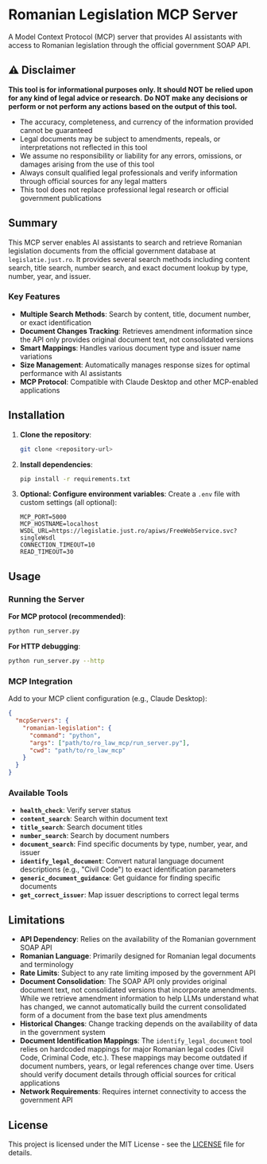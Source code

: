 # Romanian Legislation MCP Server

A Model Context Protocol (MCP) server that provides AI assistants with access to Romanian legislation through the official government SOAP API.

## ⚠️ Disclaimer

**This tool is for informational purposes only. It should NOT be relied upon for any kind of legal advice or research.**
**Do NOT make any decisions or perform or not perform any actions based on the output of this tool.**

- The accuracy, completeness, and currency of the information provided cannot be guaranteed
- Legal documents may be subject to amendments, repeals, or interpretations not reflected in this tool
- We assume no responsibility or liability for any errors, omissions, or damages arising from the use of this tool
- Always consult qualified legal professionals and verify information through official sources for any legal matters
- This tool does not replace professional legal research or official government publications

## Summary

This MCP server enables AI assistants to search and retrieve Romanian legislation documents from the official government database at `legislatie.just.ro`. It provides several search methods including content search, title search, number search, and exact document lookup by type, number, year, and issuer.

### Key Features

- **Multiple Search Methods**: Search by content, title, document number, or exact identification
- **Document Changes Tracking**: Retrieves amendment information since the API only provides original document text, not consolidated versions
- **Smart Mappings**: Handles various document type and issuer name variations
- **Size Management**: Automatically manages response sizes for optimal performance with AI assistants
- **MCP Protocol**: Compatible with Claude Desktop and other MCP-enabled applications

## Installation

1. **Clone the repository**:
   ```bash
   git clone <repository-url>
   ```

2. **Install dependencies**:
   ```bash
   pip install -r requirements.txt
   ```

3. **Optional: Configure environment variables**:
   Create a `.env` file with custom settings (all optional):
   ```
   MCP_PORT=5000
   MCP_HOSTNAME=localhost
   WSDL_URL=https://legislatie.just.ro/apiws/FreeWebService.svc?singleWsdl
   CONNECTION_TIMEOUT=10
   READ_TIMEOUT=30
   ```

## Usage

### Running the Server

**For MCP protocol (recommended)**:
```bash
python run_server.py
```

**For HTTP debugging**:
```bash
python run_server.py --http
```

### MCP Integration

Add to your MCP client configuration (e.g., Claude Desktop):

```json
{
  "mcpServers": {
    "romanian-legislation": {
      "command": "python",
      "args": ["path/to/ro_law_mcp/run_server.py"],
      "cwd": "path/to/ro_law_mcp"
    }
  }
}
```

### Available Tools

- **`health_check`**: Verify server status
- **`content_search`**: Search within document text
- **`title_search`**: Search document titles
- **`number_search`**: Search by document numbers
- **`document_search`**: Find specific documents by type, number, year, and issuer
- **`identify_legal_document`**: Convert natural language document descriptions (e.g., "Civil Code") to exact identification parameters
- **`generic_document_guidance`**: Get guidance for finding specific documents
- **`get_correct_issuer`**: Map issuer descriptions to correct legal terms

## Limitations

- **API Dependency**: Relies on the availability of the Romanian government SOAP API
- **Romanian Language**: Primarily designed for Romanian legal documents and terminology
- **Rate Limits**: Subject to any rate limiting imposed by the government API
- **Document Consolidation**: The SOAP API only provides original document text, not consolidated versions that incorporate amendments. While we retrieve amendment information to help LLMs understand what has changed, we cannot automatically build the current consolidated form of a document from the base text plus amendments
- **Historical Changes**: Change tracking depends on the availability of data in the government system
- **Document Identification Mappings**: The `identify_legal_document` tool relies on hardcoded mappings for major Romanian legal codes (Civil Code, Criminal Code, etc.). These mappings may become outdated if document numbers, years, or legal references change over time. Users should verify document details through official sources for critical applications
- **Network Requirements**: Requires internet connectivity to access the government API

## License

This project is licensed under the MIT License - see the [LICENSE](LICENSE) file for details.
